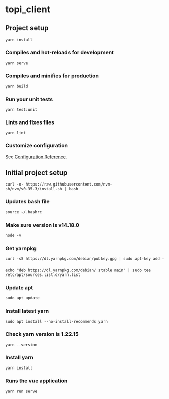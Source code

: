 # topi_client

## Project setup
```
yarn install
```

### Compiles and hot-reloads for development
```
yarn serve
```

### Compiles and minifies for production
```
yarn build
```

### Run your unit tests
```
yarn test:unit
```

### Lints and fixes files
```
yarn lint
```

### Customize configuration
See [Configuration Reference](https://cli.vuejs.org/config/).


## Initial project setup 
```
curl -o- https://raw.githubusercontent.com/nvm-sh/nvm/v0.35.3/install.sh | bash
```

### Updates bash file
```
source ~/.bashrc
```

### Make sure version is v14.18.0
```
node -v 
```

### Get yarnpkg
```
curl -sS https://dl.yarnpkg.com/debian/pubkey.gpg | sudo apt-key add -
```

### 
```
echo "deb https://dl.yarnpkg.com/debian/ stable main" | sudo tee /etc/apt/sources.list.d/yarn.list
```

### Update apt 
```
sudo apt update
```

### Install latest yarn
```
sudo apt install --no-install-recommends yarn
```

### Check yarn version is 1.22.15
```
yarn --version
```

### Install yarn
```
yarn install
```

### Runs the vue application
```
yarn run serve
```
